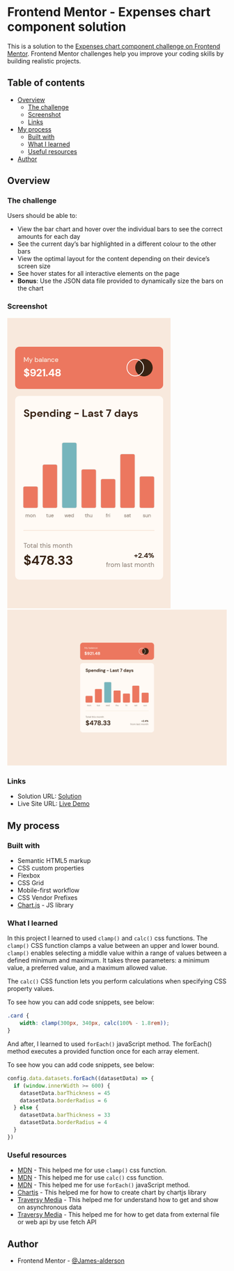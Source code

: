 # Frontend Mentor - Expenses chart component solution

This is a solution to the [Expenses chart component challenge on Frontend Mentor](https://www.frontendmentor.io/challenges/expenses-chart-component-e7yJBUdjwt). Frontend Mentor challenges help you improve your coding skills by building realistic projects. 

## Table of contents

- [Overview](#overview)
  - [The challenge](#the-challenge)
  - [Screenshot](#screenshot)
  - [Links](#links)
- [My process](#my-process)
  - [Built with](#built-with)
  - [What I learned](#what-i-learned)
  - [Useful resources](#useful-resources)
- [Author](#author)

## Overview

### The challenge

Users should be able to:

- View the bar chart and hover over the individual bars to see the correct amounts for each day
- See the current day’s bar highlighted in a different colour to the other bars
- View the optimal layout for the content depending on their device’s screen size
- See hover states for all interactive elements on the page
- **Bonus**: Use the JSON data file provided to dynamically size the bars on the chart

### Screenshot

![](./assets/screenshots/mobile-design.png)
![](./assets/screenshots/desktop-design.png)

### Links

- Solution URL: [Solution](#)
- Live Site URL: [Live Demo](#)

## My process

### Built with

- Semantic HTML5 markup
- CSS custom properties
- Flexbox
- CSS Grid
- Mobile-first workflow
- CSS Vendor Prefixes
- [Chart.js](https://www.chartjs.org/) - JS library

### What I learned

In this project I learned to used `clamp()` and `calc()` css functions.
The `clamp()` CSS function clamps a value between an upper and lower bound. `clamp()` enables selecting a middle value within a range of values between a defined minimum and maximum. It takes three parameters: a minimum value, a preferred value, and a maximum allowed value.

The `calc()` CSS function lets you perform calculations when specifying CSS property values.

To see how you can add code snippets, see below:

```css
.card {
	width: clamp(300px, 340px, calc(100% - 1.8rem));
}
```

And after, I learned to used `forEach()` javaScript method.
The forEach() method executes a provided function once for each array element.

To see how you can add code snippets, see below:

```js
config.data.datasets.forEach((datasetData) => {
  if (window.innerWidth >= 600) {
    datasetData.barThickness = 45
    datasetData.borderRadius = 6
  } else {
    datasetData.barThickness = 33
    datasetData.borderRadius = 4
  }
})
```

### Useful resources

- [MDN](https://developer.mozilla.org/en-US/docs/Web/CSS/clamp) - This helped me for use `clamp()` css function.
- [MDN](https://developer.mozilla.org/en-US/docs/Web/CSS/calc) - This helped me for use `calc()` css function.
- [MDN](https://developer.mozilla.org/en-US/docs/Web/JavaScript/Reference/Global_Objects/Array/forEach) - This helped me for use `forEach()` javaScript method.
- [Chartjs](https://www.chartjs.org/docs/latest/) - This helped me for how to create chart by chartjs library
- [Traversy Media](https://www.youtube.com/watch?v=PoRJizFvM7s) - This helped me for understand how to get and show on asynchronous data
- [Traversy Media](https://www.youtube.com/watch?v=Oive66jrwBs) - This helped me for how to get data from external file or web api by use fetch API

## Author

- Frontend Mentor - [@James-alderson](https://www.frontendmentor.io/profile/James-alderson)
